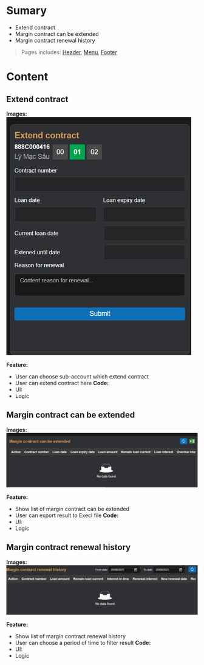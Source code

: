 # Sumary
- Extend contract
- Margin contract can be extended
- Margin contract renewal history
> Pages includes: [Header](../../Common%20UI/Header.md), [Menu](../../Common%20UI/Menu.md), [Footer](../../Common%20UI/Footer.md) 
# Content
## Extend contract

**Images:**
![](Images/Extend%20contract.png)

**Feature:**
- User can choose sub-account which extend contract
- User can extend contract here
**Code:**
- UI:
- Logic

## Margin contract can be extended

**Images:**
![](Images/Margin%20contract%20can%20be%20extended.png)

**Feature:**
- Show list of margin contract can be extended
- User can export result to Execl file
**Code:**
- UI:
- Logic

## Margin contract renewal history
**Images:**
![](Images/Margin%20contract%20renewal%20history.png)

**Feature:**
- Show list of margin contract renewal history
- User can choose a period of time to filter result
**Code:**
- UI:
- Logic
